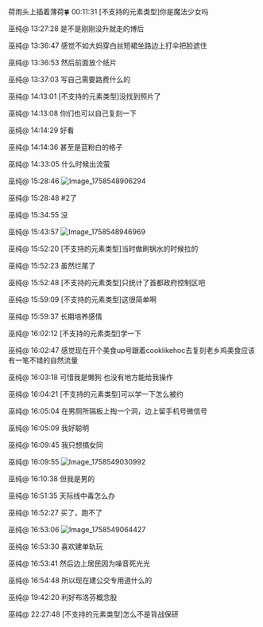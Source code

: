 荷雨头上插着薄荷🍀 00:11:31
[不支持的元素类型]你是魔法少女吗

巫纯@ 13:27:28
是不是刚刚没升就走的博后

巫纯@ 13:36:47
感觉不如大妈穿白丝短裙坐路边上打伞把脸遮住

巫纯@ 13:36:53
然后前面放个纸片

巫纯@ 13:37:03
写自己需要路费什么的

巫纯@ 14:13:01
[不支持的元素类型]没找到照片了

巫纯@ 14:13:08
你们也可以自己复刻一下

巫纯@ 14:14:29
好看

巫纯@ 14:14:36
甚至是蓝粉白的格子

巫纯@ 14:33:05
什么时候出流萤

巫纯@ 15:28:46
![Image_1758548906294](https://github.com/user-attachments/assets/e5e2cbcf-7e1d-4244-aae9-ca009c0abc76)

巫纯@ 15:28:48
#2了

巫纯@ 15:34:55
没

巫纯@ 15:43:57
![Image_1758548946969](https://github.com/user-attachments/assets/effd161e-6b45-4b98-b48e-74807bd1adac)

巫纯@ 15:52:20
[不支持的元素类型]当时做刷锅水的时候拉的

巫纯@ 15:52:23
虽然烂尾了

巫纯@ 15:52:48
[不支持的元素类型]只统计了首都政府控制区吧

巫纯@ 15:59:09
[不支持的元素类型]这很简单啊

巫纯@ 15:59:37
长期培养感情

巫纯@ 16:02:12
[不支持的元素类型]学一下

巫纯@ 16:02:47
感觉现在开个美食up号跟着cooklikehoc去复刻老乡鸡美食应该有一笔不错的自然流量

巫纯@ 16:03:18
可惜我是懒狗 也没有地方能给我操作

巫纯@ 16:04:21
[不支持的元素类型]可以学一下怎么被约

巫纯@ 16:05:04
在男厕所隔板上掏一个洞，边上留手机号微信号

巫纯@ 16:05:09
我好聪明

巫纯@ 16:09:45
我只想搞女同

巫纯@ 16:09:55
![Image_1758549030992](https://github.com/user-attachments/assets/ee1d66bc-ee16-4b28-9405-b9acc45c8ad7)

巫纯@ 16:10:38
但我是男的

巫纯@ 16:51:35
天际线中毒怎么办

巫纯@ 16:52:27
买了，跑不了

巫纯@ 16:53:06
![Image_1758549064427](https://github.com/user-attachments/assets/c50aa88c-f9cd-4ee7-bf5c-0343f91cfe26)

巫纯@ 16:53:30
喜欢建单轨玩

巫纯@ 16:53:41
然后边上居民因为噪音死光光

巫纯@ 16:54:48
所以现在建公交专用道什么的

巫纯@ 19:42:20
利好布洛芬概念股

巫纯@ 22:27:48
[不支持的元素类型]怎么不是背战保研

